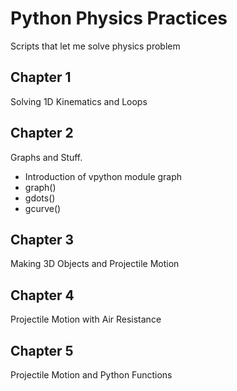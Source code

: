 Python Physics Practices
======
Scripts that let me solve physics problem

## Chapter 1
Solving 1D Kinematics and Loops

## Chapter 2
Graphs and Stuff.
* Introduction of vpython module graph
 * graph()
 * gdots()
 * gcurve()

 ## Chapter 3
 Making 3D Objects and Projectile Motion

 ## Chapter 4
 Projectile Motion with Air Resistance

 ## Chapter 5
 Projectile Motion and Python Functions